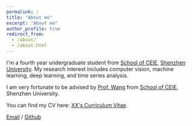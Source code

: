 ```yaml
---
permalink: /
title: "About me"
excerpt: "About me"
author_profile: true
redirect_from: 
  - /about/
  - /about.html
---
```



I'm a fourth year undergraduate student from [School of CEIE](https://ceie.szu.edu.cn/), [Shenzhen University](https://www.szu.edu.cn/). My research interest includes computer vision, machine learning, deep learning, and time series analysis.

I am very fortunate to be advised by [Prof. Wang](haowang@szu.edu.cn) from [School of CEIE](https://ceie.szu.edu.cn/), Shenzhen University.

You can find my CV here: [XX's Curriculum Vitae](../assets/Curriculum_Vitae.pdf).

[Email](mailto:2021280274@szu.edu.cn) / [Github](https://github.com/adCL8) 
